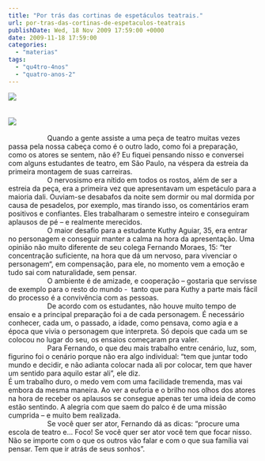 ```yaml
---
title: "Por trás das cortinas de espetáculos teatrais."
url: por-tras-das-cortinas-de-espetaculos-teatrais
publishDate: Wed, 18 Nov 2009 17:59:00 +0000
date: 2009-11-18 17:59:00
categories: 
  - "materias"
tags: 
  - "qu4tro-4nos"
  - "quatro-anos-2"
---
```

<div><a href="http://www.quatroanos.blog.br/" imageanchor="1"></a><a href="http://www.quatroanos.blog.br/" imageanchor="1"><img border="0" src="http://4.bp.blogspot.com/_BzqI_RDZ6O4/SwQ2DMRR8XI/AAAAAAAABRg/W8Uz3GHigjM/s320/QUATROANOSSAASD.PNG"></a><br></div><span> <br></span><br><div><a href="http://1.bp.blogspot.com/_BzqI_RDZ6O4/SwQvqXX5gPI/AAAAAAAABRA/Ud0HblAOZyI/s1600/ACASADEBERNARDA.JPG" imageanchor="1"><img border="0" src="http://1.bp.blogspot.com/_BzqI_RDZ6O4/SwQvqXX5gPI/AAAAAAAABRA/Ud0HblAOZyI/s200/ACASADEBERNARDA.JPG"></a><br></div><br><div><span>                   <span> </span></span><span>Quando a gente assiste a uma peça de teatro muitas vezes passa pela nossa cabeça como é o outro lado, como foi a preparação, como os atores se sentem, não é? Eu fiquei pensando nisso e conversei com alguns estudantes de teatro, em São Paulo, na véspera da estreia da primeira montagem de suas carreiras. <br></span><span>                    </span><span>O nervosismo era nítido em todos os rostos, além de ser a estreia da peça, era a primeira vez que apresentavam um espetáculo para a maioria dali. Ouviam-se desabafos da noite sem dormir ou mal dormida por causa de pesadelos, por exemplo, mas tirando isso, os comentários eram positivos e confiantes. Eles trabalharam o semestre inteiro e conseguiram aplausos de pé – e realmente merecidos.</span><br></div><div><span>                    </span><span>O maior desafio para a estudante Kuthy Aguiar, 35, era entrar no personagem e conseguir manter a calma na hora da apresentação. Uma opinião não muito diferente de seu colega Fernando Moraes, 15: “ter concentração suficiente, na hora que dá um nervoso, para vivenciar o personagem“, em compensação, para ele, no momento vem a emoção e tudo sai com naturalidade, sem pensar. </span><br></div><div><span>                    </span><span>O ambiente é de amizade, e cooperação – gostaria que servisse de exemplo para o resto do mundo -  tanto que para Kuthy a parte mais fácil do processo é a convivência com as pessoas. </span><br></div><div><span>                    </span><span>De acordo com os estudantes, não houve muito tempo de ensaio e a principal preparação foi a de cada personagem. É necessário conhecer, cada um, o passado, a idade, como pensava, como agia e a época que vivia o personagem que interpreta. Só depois que cada um se colocou no lugar do seu, os ensaios começaram pra valer.</span><br></div><div><span>                    </span><span>Para Fernando, o que deu mais trabalho entre cenário, luz, som, figurino foi o cenário porque não era algo individual: “tem que juntar todo mundo e decidir, e não adianta colocar nada ali por colocar, tem que haver um sentido para aquilo estar ali”, ele diz.</span><br></div><div><span>É um trabalho duro, o medo vem com uma facilidade tremenda, mas vai embora da mesma maneira. Ao ver a euforia e o brilho nos olhos dos atores na hora de receber os aplausos se consegue apenas ter uma ideia de como estão sentindo. A alegria com que saem do palco é de uma missão cumprida – e muito bem realizada.</span><br></div><div><span>                    </span><span>Se você quer ser ator, Fernando dá as dicas: “procure uma escola de teatro e... Foco! Se você quer ser ator você tem que focar nisso. Não se importe com o que os outros vão falar e com o que sua família vai pensar. Tem que ir atrás de seus sonhos”. </span><br><br></div>
